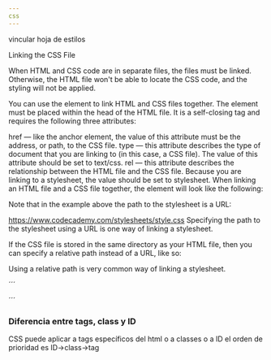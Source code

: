 ```yaml
---
css
---
```


vincular hoja de estilos

Linking the CSS File

When HTML and CSS code are in separate files, the files must be linked. Otherwise, the HTML file won't be able to locate the CSS code, and the styling will not be applied.

You can use the <link> element to link HTML and CSS files together. The <link> element must be placed within the head of the HTML file. It is a self-closing tag and requires the following three attributes:

href — like the anchor element, the value of this attribute must be the address, or path, to the CSS file.
type — this attribute describes the type of document that you are linking to (in this case, a CSS file). The value of this attribute should be set to text/css.
rel — this attribute describes the relationship between the HTML file and the CSS file. Because you are linking to a stylesheet, the value should be set to stylesheet.
When linking an HTML file and a CSS file together, the <link> element will look like the following:

<link href="https://www.codecademy.com/stylesheets/style.css" type="text/css" rel="stylesheet">
Note that in the example above the path to the stylesheet is a URL:

https://www.codecademy.com/stylesheets/style.css
Specifying the path to the stylesheet using a URL is one way of linking a stylesheet.

If the CSS file is stored in the same directory as your HTML file, then you can specify a relative path instead of a URL, like so:

<link href="./style.css" type="text/css" rel="stylesheet">
Using a relative path is very common way of linking a stylesheet.

´´´
<!DOCTYPE html>
<html>

<head>
  <title>Vacation World</title>
  <link href="style.css" type="text/css" rel="stylesheet">
</head>
 <link href="style.css" type="text/css" rel="stylesheet">
 ´´´
 
 ### Diferencia entre tags, class y ID
 
 CSS puede aplicar a tags específicos del html o a classes o a ID el orden de prioridad es ID->class->tag
